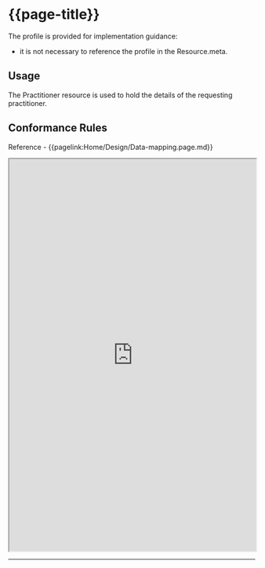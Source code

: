 # {{page-title}}

The profile is provided for implementation guidance:
- it is not necessary to reference the profile in the Resource.meta. 

## Usage
The Practitioner resource is used to hold the details of the requesting practitioner.

## Conformance Rules

Reference - {{pagelink:Home/Design/Data-mapping.page.md}}

<iframe src="https://simplifier.net/guide/uk-core-implementation-guide-stu3-sequence/home/profilesandextensions/profile-ukcore-practitioner?version=1.7.0" height="800px" width="100%"></iframe>



<hr class="thickline">